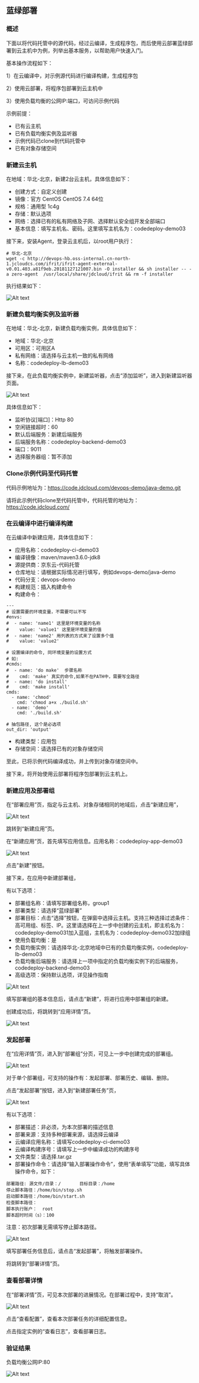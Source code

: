 
## 蓝绿部署

### 概述

下面以将代码托管中的源代码，经过云编译，生成程序包，而后使用云部署蓝绿部署到云主机中为例，列举出基本服务，以帮助用户快速入门。

基本操作流程如下：

1）在云编译中，对示例源代码进行编译构建，生成程序包

2）使用云部署，将程序包部署到云主机中

3）使用负载均衡的公网IP:端口，可访问示例代码

示例前提：

- 已有云主机
- 已有负载均衡实例及监听器
- 示例代码已clone到代码托管中
- 已有对象存储空间


### 新建云主机

在地域：华北-北京，新建2台云主机，具体信息如下：

- 创建方式：自定义创建
- 镜像：官方 CentOS CentOS 7.4 64位
- 规格：通用型 1c4g
- 存储：默认选项
- 网络：选择已有的私有网络及子网、选择默认安全组开发全部端口
- 基本信息：填写主机名、密码。这里填写主机名为：codedeploy-demo03

接下来，安装Agent，登录云主机后，以root用户执行：

```
# 华北-北京
wget -c http://devops-hb.oss-internal.cn-north-1.jcloudcs.com/ifrit/ifrit-agent-external-v0.01.403.a81f9eb.20181127121007.bin -O installer && sh installer -- -a zero-agent  /usr/local/share/jdcloud/ifrit && rm -f installer
```

执行结果如下：

![Alt text](https://github.com/jdcloudcom/cn/blob/codedeploy/image/CodeDeploy/practice10.png)


### 新建负载均衡实例及监听器

在地域：华北-北京，新建负载均衡实例，具体信息如下：

- 地域：华北-北京
- 可用区：可用区A
- 私有网络：请选择与云主机一致的私有网络
- 名称：codedeploy-lb-demo03

接下来，在此负载均衡实例中，新建监听器，点击“添加监听”，进入到新建监听器页面。

![Alt text](https://github.com/jdcloudcom/cn/blob/codedeploy/image/CodeDeploy/practice11.png)


具体信息如下：

- 监听协议[端口]：Http 80
- 空闲链接超时：60
- 默认后端服务：新建后端服务
- 后端服务名称：codedeploy-backend-demo03
- 端口：9011
- 选择服务器组：暂不添加


### Clone示例代码至代码托管

代码示例地址为：https://code.jdcloud.com/devops-demo/java-demo.git

请将此示例代码clone至代码托管中，代码托管的地址为：https://code.jdcloud.com/


### 在云编译中进行编译构建

在云编译中新建应用，具体信息如下：

-  应用名称：codedeploy-ci-demo03
-  编译镜像：maven/maven3.6.0-jdk8
-  源提供商：京东云-代码托管
-  仓库地址：请根据实际情况进行填写，例如devops-demo/java-demo
-  代码分支：devops-demo
-  构建规范：插入构建命令
-  构建命令：
```
---
# 设置需要的环境变量，不需要可以不写
#envs:
#  - name: 'name1' 这里是环境变量的名称
#    value: 'value1' 这里是环境变量的值
#  - name: 'name2' 用列表的方式来了设置多个值
#    value: 'value2'

# 设置编译的命令, 同环境变量的设置方式
# 如:
#cmds: 
#  - name: 'do make'  步骤名称
#    cmd: 'make' 真实的命令,如果不在PATH中，需要写全路径
#  - name: 'do install'
#    cmd: 'make install'
cmds:
  - name: 'chmod'
    cmd: 'chmod a+x ./build.sh'
  - name: 'demo'
    cmd: './build.sh'

# 抽包路径, 这个是必选项
out_dir: 'output'
```
-  构建类型：应用包
-  存储空间：请选择已有的对象存储空间

至此，已将示例代码编译成功，并上传到对象存储空间中。

接下来，将开始使用云部署将程序包部署到云主机上。


### 新建应用及部署组

在“部署应用”页，指定与云主机、对象存储相同的地域后，点击“新建应用”，

![Alt text](https://github.com/jdcloudcom/cn/blob/edit/image/CodeDeploy/Ch/Pra-1%EF%BC%88Ch%EF%BC%89.png)

跳转到“新建应用”页。

在“新建应用”页，首先填写应用信息。应用名称：codedeploy-app-demo03

![Alt text](https://github.com/jdcloudcom/cn/blob/edit/image/CodeDeploy/Ch/Pra-2%EF%BC%88Ch%EF%BC%89.png)

点击"新建"按钮。

接下来，在应用中新建部署组，

有以下选项：

- 部署组名称：请填写部署组名称，group1
- 部署类型：请选择“蓝绿部署”
- 部署目标：点击“选择”按钮，在弹窗中选择云主机。支持三种选择过滤条件：高可用组、标签、IP。这里请选择在上一步中创建的云主机，即主机名为：codedeploy-demo031加入蓝组，主机名为：codedeploy-demo032加绿组
- 使用负载均衡：是
- 负载均衡实例：请选择华北-北京地域中已有的负载均衡实例，codedeploy-lb-demo03
- 负载均衡后端服务：请选择上一项中指定的负载均衡实例下的后端服务，codedeploy-backend-demo03
- 高级选项：保持默认选项，详见操作指南

![Alt text](https://github.com/jdcloudcom/cn/blob/edit/image/CodeDeploy/Ch/Pra-3%EF%BC%88Ch%EF%BC%89.png)

填写部署组的基本信息后，请点击“新建”，将进行应用中部署组的新建。

创建成功后，将跳转到“应用详情”页。

![Alt text](https://github.com/jdcloudcom/cn/blob/edit/image/CodeDeploy/Ch/Pra-4%EF%BC%88Ch%EF%BC%89.png)

### 发起部署

在“应用详情”页，进入到“部署组”分页，可见上一步中创建完成的部署组。

![Alt text](https://github.com/jdcloudcom/cn/blob/edit/image/CodeDeploy/Ch/Pra-4%EF%BC%88Ch%EF%BC%89.png)

对于单个部署组，可支持的操作有：发起部署、部署历史、编辑、删除。

点击“发起部署”按钮，进入到“新建部署任务”页，

![Alt text](https://github.com/jdcloudcom/cn/blob/edit/image/CodeDeploy/Ch/Pra-5%EF%BC%88Ch%EF%BC%89.png)

有以下选项：

- 部署描述：非必须，为本次部署的描述信息
- 部署来源：支持多种部署来源，请选择云编译
- 云编译应用名称：请填写codedeploy-ci-demo03
- 云编译构建序号：请填写上一步中编译成功的构建序号
- 文件类型：请选择.tar.gz
- 部署操作命令：请选择“输入部署操作命令”，使用“表单填写”功能，填写具体操作命令，如下：
```
部署路径: 源文件/目录：/       目标目录：/home
停止脚本路径：/home/bin/stop.sh     
启动脚本路径：/home/bin/start.sh
检查脚本路径：
脚本执行账户：  root       
脚本超时时间（s）：100
```

注意：初次部署无需填写停止脚本路径。

![Alt text](https://github.com/jdcloudcom/cn/blob/edit/image/CodeDeploy/Ch/Pra-6%EF%BC%88Ch%EF%BC%89.png)

填写部署任务信息后，请点击“发起部署”，将触发部署操作。

将跳转到“部署详情”页。

### 查看部署详情

在“部署详情”页，可见本次部署的进展情况。在部署过程中，支持“取消”。

![Alt text](https://github.com/jdcloudcom/cn/blob/edit/image/CodeDeploy/Ch/Pra-7%EF%BC%88Ch%EF%BC%89.png)

点击“查看配置”，查看本次部署任务的详细配置信息。

点击指定实例的“查看日志”，查看部署日志。


### 验证结果

负载均衡公网IP:80

![Alt text](https://github.com/jdcloudcom/cn/blob/codedeploy/image/CodeDeploy/practice16.png)
